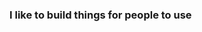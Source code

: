 ### I like to build things for people to use

<!--
**shreyaskapale/shreyaskapale** is a ✨ _special_ ✨ repository because its `README.md` (this file) appears on your GitHub profile.
